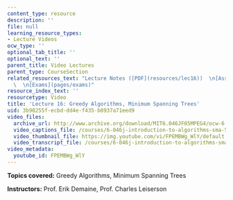 ```yaml
---
content_type: resource
description: ''
file: null
learning_resource_types:
- Lecture Videos
ocw_type: ''
optional_tab_title: ''
optional_text: ''
parent_title: Video Lectures
parent_type: CourseSection
related_resources_text: "Lecture Notes ([PDF](resources/lec16))  \n[Assignments](pages/assignments)\
  \  \n[Exams](pages/exams)"
resource_index_text: ''
resourcetype: Video
title: 'Lecture 16: Greedy Algorithms, Minimum Spanning Trees'
uid: 3b98255f-ecbd-dd4e-f435-b8937a71eed9
video_files:
  archive_url: http://www.archive.org/download/MIT6.046JF05MPEG4/ocw-6.046-09nov2005-220k.mp4
  video_captions_file: /courses/6-046j-introduction-to-algorithms-sma-5503-fall-2005/81dd46efcedf5d6e917a9f99e8da2a45_FPEMBWg_WlY.vtt
  video_thumbnail_file: https://img.youtube.com/vi/FPEMBWg_WlY/default.jpg
  video_transcript_file: /courses/6-046j-introduction-to-algorithms-sma-5503-fall-2005/1d8cc61551128f9281fb52ea5c4bff91_FPEMBWg_WlY.pdf
video_metadata:
  youtube_id: FPEMBWg_WlY
---
```


**Topics covered:** Greedy Algorithms, Minimum Spanning Trees

**Instructors:** Prof. Erik Demaine, Prof. Charles Leiserson